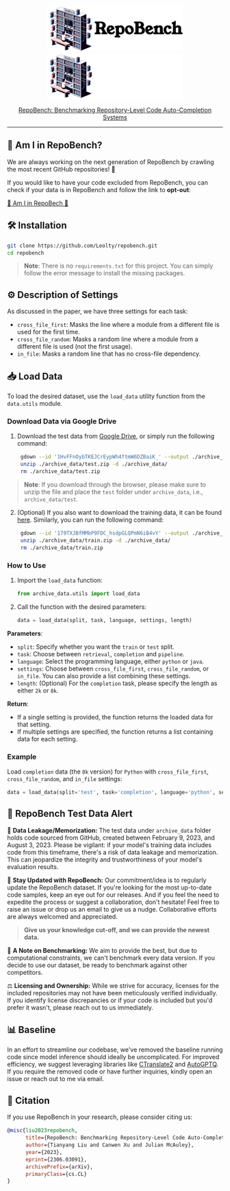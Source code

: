 <p align="center">
  <a href="https://github.com/Leolty/repobench#gh-light-mode-only">
    <img src="assets/repobench_dark.png" width="318px" alt="repobench logo" />
  </a>
  <a href="https://github.com/Leolty/repobench#gh-dark-mode-only">
    <img src="assets/repobench_light.png" width="318px" alt="repobench logo" />
  </a>

<p align="center">
  <a href="https://arxiv.org/abs/2306.03091">
    RepoBench: Benchmarking Repository-Level Code Auto-Completion Systems
  </a>
</p>

<hr>

## 🤔 Am I in RepoBench?

We are always working on the next generation of RepoBench by crawling the most recent GitHub repositories! 🚀

If you would like to have your code excluded from RepoBench, you can check if your data is in RepoBench and follow the link to **opt-out**:

[🤗 Am I in RepoBech 🤗](https://huggingface.co/spaces/tianyang/in-the-repobench)


## 🛠️ Installation

```bash
git clone https://github.com/Leolty/repobench.git
cd repobench
```

> **Note**: There is no `requirements.txt` for this project. You can simply follow the error message to install the missing packages.

## ⚙️ Description of Settings

As discussed in the paper, we have three settings for each task:

- `cross_file_first`: Masks the line where a module from a different file is used for the first time.
- `cross_file_random`: Masks a random line where a module from a different file is used (not the first usage).
- `in_file`: Masks a random line that has no cross-file dependency.


## 📥 Load Data

To load the desired dataset, use the `load_data` utility function from the `data.utils` module.

### Download Data via Google Drive

1. Download the test data from [Google Drive](https://drive.google.com/file/d/1HvFFnOybTKEJCrEypWh4ftmW6DZBaiK_/view?usp=sharing), or simply run the following command:
   ```bash
    gdown --id '1HvFFnOybTKEJCrEypWh4ftmW6DZBaiK_' --output ./archive_data/test.zip
    unzip ./archive_data/test.zip -d ./archive_data/
    rm ./archive_data/test.zip
    ```

> **Note**: If you download through the browser, please make sure to unzip the file and place the `test` folder under `archive_data`, i.e., `archive_data/test`.
  
2. (Optional) If you also want to download the training data, it can be found [here](https://drive.google.com/file/d/179TXJBfMMbP9FDC_hsdpGLQPmN6iB4vY/view?usp=sharing). Similarly, you can run the following command:
   ```bash
    gdown --id '179TXJBfMMbP9FDC_hsdpGLQPmN6iB4vY' --output ./archive_data/train.zip
    unzip ./archive_data/train.zip -d ./archive_data/
    rm ./archive_data/train.zip
    ```

### How to Use

1. Import the `load_data` function:
   ```python
   from archive_data.utils import load_data
   ```

2. Call the function with the desired parameters:
   ```python
   data = load_data(split, task, language, settings, length)
   ```

**Parameters**:

- `split`: Specify whether you want the `train` or `test` split. 
- `task`: Choose between `retrieval`, `completion` and `pipeline`.
- `language`: Select the programming language, either `python` or `java`.
- `settings`: Choose between `cross_file_first`, `cross_file_random`, or `in_file`. You can also provide a list combining these settings.
- `length`: (Optional) For the `completion` task, please specify the length as either `2k` or `8k`.

**Return**:
- If a single setting is provided, the function returns the loaded data for that setting.
- If multiple settings are specified, the function returns a list containing data for each setting.

### Example

Load `completion` data (the `8k` version) for `Python` with `cross_file_first`, `cross_file_random`, and `in_file` settings:

```python
data = load_data(split='test', task='completion', language='python', settings=['cross_file_first', 'cross_file_random', 'in_file'], length='8k')
```


## 🚨 RepoBench Test Data Alert

🤯 **Data Leakage/Memorization:** The test data under `archive_data` folder holds code sourced from GitHub, created between February 9, 2023, and August 3, 2023. Please be vigilant: if your model's training data includes code from this timeframe, there's a risk of data leakage and memorization. This can jeopardize the integrity and trustworthiness of your model's evaluation results.

📅 **Stay Updated with RepoBench:** Our commitment/idea is to regularly update the RepoBench dataset. If you're looking for the most up-to-date code samples, keep an eye out for our releases. And if you feel the need to expedite the process or suggest a collaboration, don't hesitate! Feel free to raise an issue or drop us an email to give us a nudge. Collaborative efforts are always welcomed and appreciated.

> **Give us your knowledge cut-off, and we can provide the newest data.**

🔔 **A Note on Benchmarking:** We aim to provide the best, but due to computational constraints, we can't benchmark every data version. If you decide to use our dataset, be ready to benchmark against other competitors.

⚖️ **Licensing and Ownership:** While we strive for accuracy, licenses for the included repositories may not have been meticulously verified individually. If you identify license discrepancies or if your code is included but you'd prefer it wasn't, please reach out to us immediately.


## 📊 Baseline

In an effort to streamline our codebase, we've removed the baseline running code since model inference should ideally be uncomplicated. For improved efficiency, we suggest leveraging libraries like [CTranslate2](https://github.com/OpenNMT/CTranslate2) and [AutoGPTQ](https://github.com/PanQiWei/AutoGPTQ). If you require the removed code or have further inquiries, kindly open an issue or reach out to me via email.

## 📝 Citation

If you use RepoBench in your research, please consider citing us:

```bibtex
@misc{liu2023repobench,
      title={RepoBench: Benchmarking Repository-Level Code Auto-Completion Systems}, 
      author={Tianyang Liu and Canwen Xu and Julian McAuley},
      year={2023},
      eprint={2306.03091},
      archivePrefix={arXiv},
      primaryClass={cs.CL}
}
```






